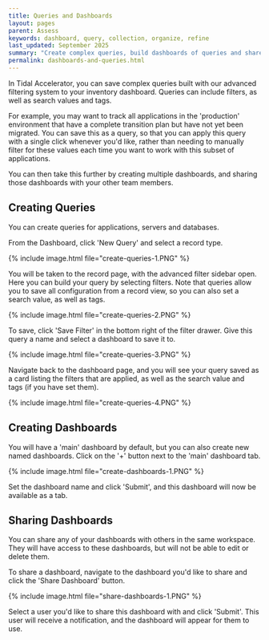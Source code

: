 ```yaml
---
title: Queries and Dashboards
layout: pages
parent: Assess
keywords: dashboard, query, collection, organize, refine
last_updated: September 2025
summary: "Create complex queries, build dashboards of queries and share them with your team"
permalink: dashboards-and-queries.html
---
```


In Tidal Accelerator, you can save complex queries built with our advanced filtering system to your inventory dashboard. Queries can include filters, as well as search values and tags. 

For example, you may want to track all applications in the 'production' environment that have a complete transition plan but have not yet been migrated. You can save this as a query, so that you can apply this query with a single click whenever you'd like, rather than needing to manually filter for these values each time you want to work with this subset of applications.

You can then take this further by creating multiple dashboards, and sharing those dashboards with your other team members.

## Creating Queries

You can create queries for applications, servers and databases.

From the Dashboard, click 'New Query' and select a record type.

{% include image.html file="create-queries-1.PNG" %}
<br>

You will be taken to the record page, with the advanced filter sidebar open. Here you can build your query by selecting filters. Note that queries allow you to save all configuration from a record view, so you can also set a search value, as well as tags.

{% include image.html file="create-queries-2.PNG" %}
<br>

To save, click 'Save Filter' in the bottom right of the filter drawer. Give this query a name and select a dashboard to save it to.

{% include image.html file="create-queries-3.PNG" %}
<br>

Navigate back to the dashboard page, and you will see your query saved as a card listing the filters that are applied, as well as the search value and tags (if you have set them).

{% include image.html file="create-queries-4.PNG" %}
<br>

## Creating Dashboards

You will have a 'main' dashboard by default, but you can also create new named dashboards. Click on the '+' button next to the 'main' dashboard tab.

{% include image.html file="create-dashboards-1.PNG" %}
<br>

Set the dashboard name and click 'Submit', and this dashboard will now be available as a tab.

## Sharing Dashboards

You can share any of your dashboards with others in the same workspace. They will have access to these dashboards, but will not be able to edit or delete them. 

To share a dashboard, navigate to the dashboard you'd like to share and click the 'Share Dashboard' button.

{% include image.html file="share-dashboards-1.PNG" %}
<br>

Select a user you'd like to share this dashboard with and click 'Submit'. This user will receive a notification, and the dashboard will appear for them to use.